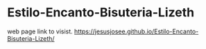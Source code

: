 # Estilo-Encanto-Bisuteria-Lizeth
web page 
link to visist.
https://jesusjosee.github.io/Estilo-Encanto-Bisuteria-Lizeth/
